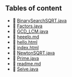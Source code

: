 ## Tables of content
- 🤣 [BinarySearchSQRT.java](./BinarySearchSQRT.java)
- 🤣 [Factors.java](./Factors.java)
- 🤣 [GCD_LCM.java](./GCD_LCM.java)
- 🤣 [heeelo.md](./heeelo.md)
- 🤣 [hello.html](./hello.html)
- 🤣 [index.html](./index.html)
- 🤣 [NewtonSQRT.java](./NewtonSQRT.java)
- 🤣 [Prime.java](./Prime.java)
- 🤣 [readme.md](./readme.md)
- 🤣 [Seive.java](./Seive.java)
